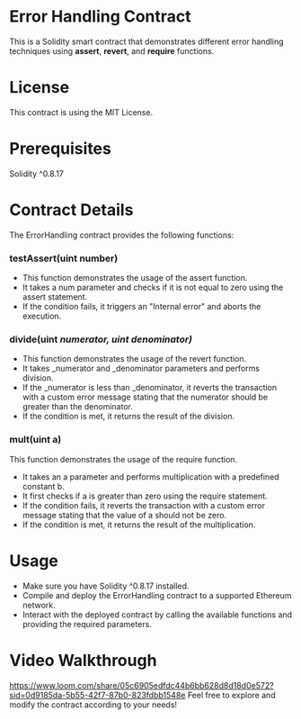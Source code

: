 # Error Handling Contract
This is a Solidity smart contract that demonstrates different error handling techniques using __assert__, __revert__, and __require__ functions.
# License
This contract is using the MIT License.
# Prerequisites
Solidity ^0.8.17
# Contract Details
The ErrorHandling contract provides the following functions:
### __testAssert(uint number)__
* This function demonstrates the usage of the assert function.
* It takes a num parameter and checks if it is not equal to zero using the assert statement.
* If the condition fails, it triggers an "Internal error" and aborts the execution.
### divide(uint _numerator, uint _denominator)__
* This function demonstrates the usage of the revert function.
* It takes _numerator and _denominator parameters and performs division.
* If the _numerator is less than _denominator, it reverts the transaction with a custom error message stating that the numerator should be greater than the denominator.
* If the condition is met, it returns the result of the division.
### __mult(uint a)__
This function demonstrates the usage of the require function.
* It takes an a parameter and performs multiplication with a predefined constant b.
* It first checks if a is greater than zero using the require statement.
* If the condition fails, it reverts the transaction with a custom error message stating that the value of a should not be zero.
* If the condition is met, it returns the result of the multiplication.
# Usage
* Make sure you have Solidity ^0.8.17 installed.
* Compile and deploy the ErrorHandling contract to a supported Ethereum network.
* Interact with the deployed contract by calling the available functions and providing the required parameters.
# Video Walkthrough
https://www.loom.com/share/05c6905edfdc44b6bb628d8d18d0e572?sid=0d9185da-5b55-42f7-87b0-823fdbb1548e
Feel free to explore and modify the contract according to your needs!
